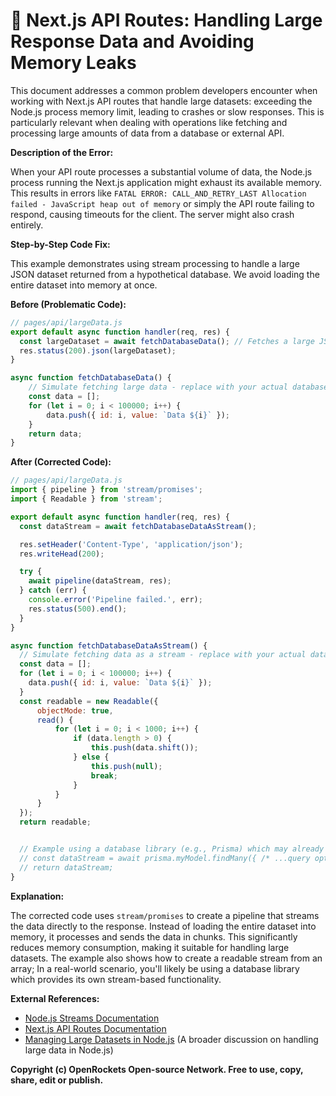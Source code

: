 # 🐞 Next.js API Routes: Handling Large Response Data and Avoiding Memory Leaks


This document addresses a common problem developers encounter when working with Next.js API routes that handle large datasets: exceeding the Node.js process memory limit, leading to crashes or slow responses.  This is particularly relevant when dealing with operations like fetching and processing large amounts of data from a database or external API.

**Description of the Error:**

When your API route processes a substantial volume of data, the Node.js process running the Next.js application might exhaust its available memory. This results in errors like `FATAL ERROR: CALL_AND_RETRY_LAST Allocation failed - JavaScript heap out of memory` or simply the API route failing to respond, causing timeouts for the client.  The server might also crash entirely.

**Step-by-Step Code Fix:**

This example demonstrates using stream processing to handle a large JSON dataset returned from a hypothetical database.  We avoid loading the entire dataset into memory at once.

**Before (Problematic Code):**

```javascript
// pages/api/largeData.js
export default async function handler(req, res) {
  const largeDataset = await fetchDatabaseData(); // Fetches a large JSON array
  res.status(200).json(largeDataset); 
}

async function fetchDatabaseData() {
    // Simulate fetching large data - replace with your actual database call
    const data = [];
    for (let i = 0; i < 100000; i++) {
        data.push({ id: i, value: `Data ${i}` });
    }
    return data;
}
```

**After (Corrected Code):**

```javascript
// pages/api/largeData.js
import { pipeline } from 'stream/promises';
import { Readable } from 'stream';

export default async function handler(req, res) {
  const dataStream = await fetchDatabaseDataAsStream();

  res.setHeader('Content-Type', 'application/json');
  res.writeHead(200);

  try {
    await pipeline(dataStream, res);
  } catch (err) {
    console.error('Pipeline failed.', err);
    res.status(500).end();
  }
}

async function fetchDatabaseDataAsStream() {
  // Simulate fetching data as a stream - replace with your actual database stream
  const data = [];
  for (let i = 0; i < 100000; i++) {
    data.push({ id: i, value: `Data ${i}` });
  }
  const readable = new Readable({
      objectMode: true,
      read() {
          for (let i = 0; i < 1000; i++) {
              if (data.length > 0) {
                  this.push(data.shift());
              } else {
                  this.push(null);
                  break;
              }
          }
      }
  });
  return readable;


  // Example using a database library (e.g., Prisma) which may already support streaming:
  // const dataStream = await prisma.myModel.findMany({ /* ...query options... */ }).stream();
  // return dataStream;
}

```

**Explanation:**

The corrected code uses `stream/promises` to create a pipeline that streams the data directly to the response.  Instead of loading the entire dataset into memory,  it processes and sends the data in chunks.  This significantly reduces memory consumption, making it suitable for handling large datasets.  The example also shows how to create a readable stream from an array; In a real-world scenario, you'll likely be using a database library which provides its own stream-based functionality.


**External References:**

* [Node.js Streams Documentation](https://nodejs.org/api/stream.html)
* [Next.js API Routes Documentation](https://nextjs.org/docs/api-routes/introduction)
* [Managing Large Datasets in Node.js](https://blog.logrocket.com/managing-large-datasets-in-node-js/) (A broader discussion on handling large data in Node.js)

**Copyright (c) OpenRockets Open-source Network. Free to use, copy, share, edit or publish.**

